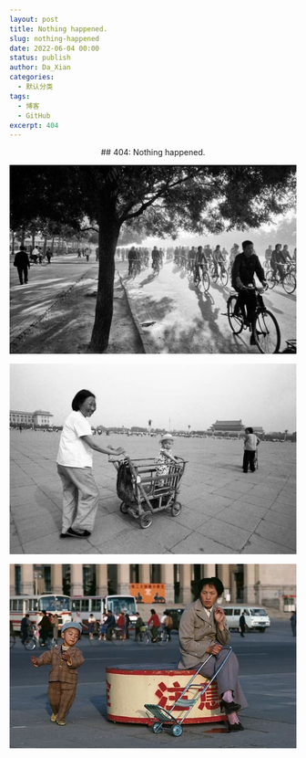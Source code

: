 ```yaml
---
layout: post
title: Nothing happened.
slug: nothing-happened
date: 2022-06-04 00:00
status: publish
author: Da_Xian
categories: 
  - 默认分类
tags: 
  - 博客
  - GitHub
excerpt: 404
---
```


<center> ## 404: Nothing happened. </center>

![](./images/0535/1-Inge-Morath-Chang-An-Avenue-Beijing-China-1978.jpeg)

![](./images/0535/70.jpeg)

![](./images/0535/71.jpeg)
